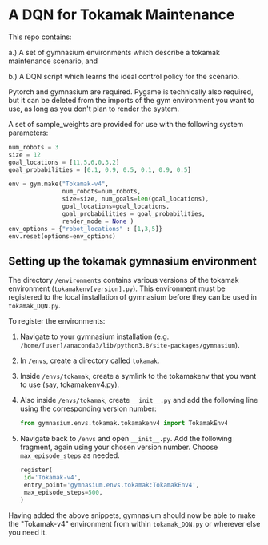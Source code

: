 
# A DQN for Tokamak Maintenance

This repo contains:

a.) A set of gymnasium environments which describe a tokamak maintenance scenario, and

b.) A DQN script which learns the ideal control policy for the scenario.

Pytorch and gymnasium are required. Pygame is technically also required, but it can be deleted from the imports of the gym environment you want to use, as long as you don't plan to render the system.

A set of sample_weights are provided for use with the following system parameters:

```python
num_robots = 3
size = 12
goal_locations = [11,5,6,0,3,2]
goal_probabilities = [0.1, 0.9, 0.5, 0.1, 0.9, 0.5]

env = gym.make("Tokamak-v4",
               num_robots=num_robots,
               size=size, num_goals=len(goal_locations),
               goal_locations=goal_locations,
               goal_probabilities = goal_probabilities,
               render_mode = None )
env_options = {"robot_locations" : [1,3,5]}
env.reset(options=env_options)
```

## Setting up the tokamak gymnasium environment

The directory `/environments` contains various versions of the tokamak environment (`tokamakenv[version].py`). This environment must be registered to the local installation of gymnasium before they can be used in `tokamak_DQN.py`.

To register the environments:

1. Navigate to your gymnasium installation (e.g. `/home/[user]/anaconda3/lib/python3.8/site-packages/gymnasium`).
2. In `/envs`, create a directory called `tokamak`.
3. Inside `/envs/tokamak`, create a symlink to the tokamakenv that you want to use (say, tokamakenv4.py).
4. Also inside `/envs/tokamak`, create `__init__.py` and add the following line using the corresponding version number:
    
    ```python
    from gymnasium.envs.tokamak.tokamakenv4 import TokamakEnv4
    ```

5. Navigate back to `/envs` and open `__init__.py`. Add the following fragment, again using your chosen version number. Choose `max_episode_steps` as needed.
    
    ```python
    register(
     id='Tokamak-v4',
     entry_point='gymnasium.envs.tokamak:TokamakEnv4',
     max_episode_steps=500,
    )
    ```

Having added the above snippets, gymnasium should now be able to make the "Tokamak-v4" environment from within `tokamak_DQN.py` or wherever else you need it.



